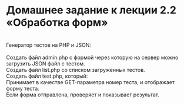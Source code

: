 <h1>Домашнее задание к лекции 2.2 «Обработка форм»</h1>
</br>
Генератор тестов на PHP и JSON:</br>
</br>
Создать файл admin.php с формой через которую на сервер можно загрузить JSON файл c тестом.</br>
Создать файл list.php со списком загруженных тестов.</br>
Создать файл test.php, который:</br>
Принимает в качестве GET-параметра номер теста, и отображает форму теста.</br>
Если форма отправлена, проверяет и показывает результат.</br></p>